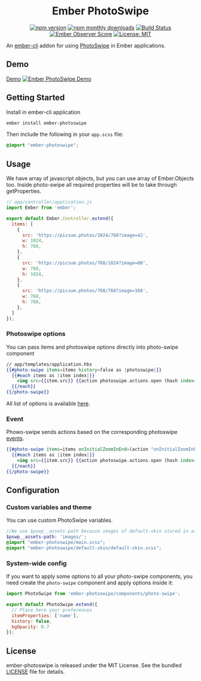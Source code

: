 <h1 align="center">Ember PhotoSwipe</h1>

<p align="center">
  <a href="https://www.npmjs.com/package/ember-photoswipe"><img src="https://img.shields.io/npm/v/ember-photoswipe.svg?style=flat-square&colorB=44cc11" alt="npm version"></a>
  <a href="https://www.npmjs.com/package/ember-photoswipe"><img src="https://img.shields.io/npm/dm/ember-photoswipe.svg?style=flat-square" alt="npm monthly downloads"></a>  
  <a href="https://travis-ci.org/kaermorchen/ember-photoswipe"><img src="https://img.shields.io/travis/kaermorchen/ember-photoswipe.svg?style=flat-square" alt="Build Status"></a>
  <a href="https://emberobserver.com/addons/ember-photoswipe"><img src="https://emberobserver.com/badges/ember-photoswipe.svg" alt="Ember Observer Score"></a>
  <a href="https://opensource.org/licenses/MIT"><img src="https://img.shields.io/badge/License-MIT-blue.svg?style=flat-square" alt="License: MIT"></a>
</p>

An [ember-cli](https://www.ember-cli.com) addon for using [PhotoSwipe](https://photoswipe.com/) in Ember applications.

## Demo

[Demo](https://kaermorchen.github.io/ember-photoswipe/)
[![Ember PhotoSwipe Demo](https://kaermorchen.github.io/ember-photoswipe/assets/images/demo-preview.png)](https://kaermorchen.github.io/ember-photoswipe/)

## Getting Started

Install in ember-cli application

```bash
ember install ember-photoswipe
```

Then include the following in your `app.scss` file:

```scss
@import "ember-photoswipe";
```

## Usage

We have array of javascript objects, but you can use array of Ember.Objects too. Inside photo-swipe all required properties will be to take through getProperties.

```js
// app/controller/application.js
import Ember from 'ember';

export default Ember.Controller.extend({
  items: [
    {
      src: 'https://picsum.photos/1024/768?image=42',
      w: 1024,
      h: 768,
    },
    {
      src: 'https://picsum.photos/768/1024?image=80',
      w: 768,
      h: 1024,
    },
    {
      src: 'https://picsum.photos/768/768?image=108',
      w: 768,
      h: 768,
    },
  ]
});
```

### Photoswipe options

You can pass items and photoswipe options directly into photo-swipe component

```mustache
// app/templates/application.hbs
{{#photo-swipe items=items history=false as |photoswipe|}}
  {{#each items as |item index|}}
    <img src={{item.src}} {{action photoswipe.actions.open (hash index=index)}} />
  {{/each}}
{{/photo-swipe}}
```

All list of options is available [here](https://photoswipe.com/documentation/options.html).

### Event

Phowo-swipe sends actions based on the corresponding photoswipe [events](https://photoswipe.com/documentation/api.html).

```mustache
{{#photo-swipe items=items onInitialZoomInEnd=(action "onInitialZoomInEnd") as |photoswipe|}}
  {{#each items as |item index|}}
    <img src={{item.src}} {{action photoswipe.actions.open (hash index=index)}} />
  {{/each}}
{{/photo-swipe}}
```

## Configuration

### Custom variables and theme

You can use custom PhotoSwipe variables.

```scss
//We use $pswp__assets-path becouse images of default-skin stored in assets/images folder
$pswp__assets-path: 'images/';
@import "ember-photoswipe/main.scss";
@import "ember-photoswipe/default-skin/default-skin.scss";
```

### System-wide config
If you want to apply some options to all your photo-swipe components, you need create the `photo-swipe` component and apply options inside it:

```js
import PhotoSwipe from 'ember-photoswipe/components/photo-swipe';

export default PhotoSwipe.extend({
  // Place here your preferences
  itemProperties: ['name'],
  history: false,
  bgOpacity: 0.7
});
```

## License
ember-photoswipe is released under the MIT License. See the bundled [LICENSE](LICENSE.md) file for details.
